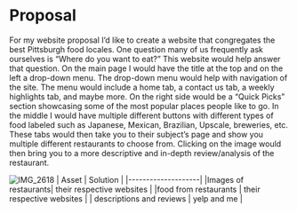 # Proposal

For my website proposal I’d like to create a website that congregates the best Pittsburgh food locales. One question many of us frequently ask ourselves is “Where do you want to eat?” This website would help answer that question. On the main page I would have the title at the top and on the left a drop-down menu. The drop-down menu would help with navigation of the site. The menu would include a home tab, a contact us tab, a weekly highlights tab, and maybe more. On the right side would be a “Quick Picks” section showcasing some of the most popular places people like to go. In the middle I would have multiple different buttons with different types of food labeled such as Japanese, Mexican, Brazilian, Upscale, breweries, etc. These tabs would then take you to their subject’s page and show you multiple different restaurants to choose from. Clicking on the image would then bring you to a more descriptive and in-depth review/analysis of the restaurant.

![IMG_2618](https://user-images.githubusercontent.com/97562268/156266653-872f86e5-21a9-4a80-b165-a0dbc9903402.jpeg)
| Asset | Solution |
|--------------------|
|Images of restaurants| their respective websites |
|food from restaurants | their respective websites |
| descriptions and reviews | yelp and me |
